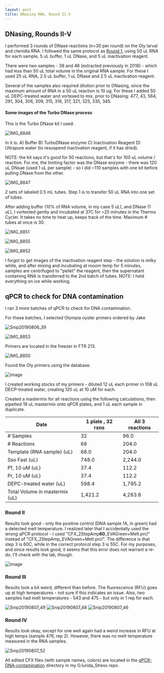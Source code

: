 ```yaml
---
layout: post
title: DNasing RNA, Round II-V
---
```


## DNasing, Rounds II-V

I performed 3 rounds of DNase reactions (n=30 per round) on the Oly larval and ctenidia RNA. I followed the same protocol as [Round 1](https://laurahspencer.github.io/LabNotebook/DNAsing-RNA-I/), using 50 uL RNA for each sample, 5 uL buffer, 1 uL DNase, and 5 uL inactivation reagent.  

There were two samples - 38 and 46 (extracted previously in 2018) - which had less than 50 uL total volume in the original RNA sample. For these I used 25 uL RNA, 2.5 uL buffer, 1 uL DNase and 2.5 uL inactivation reagent. 

Several of the samples also required dilution prior to DNasing, since the maximum amount of RNA in a 50 uL reaction is 10 ug. For these I added 50 uL DEPC-treated water and vortexed to mix, prior to DNasing:  477, 43, 564, 291, 304, 306, 309, 315, 316, 317, 321, 325, 335, 345. 

#### Some images of the Turbo DNase process 

This is the Turbo DNase kit I used. 

![IMG_8846](https://user-images.githubusercontent.com/17264765/62645654-8476e100-b901-11e9-9ce4-01f7f64efa3c.JPG)

In it is: 
  A) Buffer 
  B) TurboDNase enzyme 
  C) Inactivation Reagent 
  D) Ultrapure water (to resuspend inactivation reagent, if it has dried). 

NOTE: the kit says it's good for 50 reactions, but that's for 100 uL volume / reaction. For me, the limiting factor was the DNase enzyme - there was 120 uL DNsae (used 1 uL per sample) - so I did ~110 samples with one kit before pulling DNase from the other. 

![IMG_8847](https://user-images.githubusercontent.com/17264765/62645657-850f7780-b901-11e9-9ed8-77fea0f38a91.JPG)

2 sets of labeled 0.5 mL tubes. Step 1 is to transfer 50 uL RNA into one set of tubes.  

After adding buffer (10% of RNA volume, in my case 5 uL), and DNase (1 uL), I vortexted gently and incubated at 37C for ~25 minutes in the Thermo Cycler. It takes no time to heat up, keeps track of the time. Maximum # tubes at once is 30. 

![IMG_8851](https://user-images.githubusercontent.com/17264765/62646585-7cb83c00-b903-11e9-9940-1220a7e8dc96.JPG)

![IMG_8855](https://user-images.githubusercontent.com/17264765/62646583-7cb83c00-b903-11e9-861f-143226639a73.JPG)

![IMG_8852](https://user-images.githubusercontent.com/17264765/62646581-7c1fa580-b903-11e9-8070-f3fac6192703.JPG)

I forgot to get images of the inactivation reagent step - the solution is milky white, and after mixing and incubating at rooom temp for 5 minutes, samples are centrifuged to "pellet" the reagent, then the supernatant containing RNA is transferred to the 2nd batch of tubes.  NOTE: I held everything on ice while working. 


## qPCR to check for DNA contamination 

I ran 3 more batches of qPCR to check for DNA contamination. 

For these batches, I selected Olympia oyster primers ordered by Jake
 
![Snip20190806_39](https://user-images.githubusercontent.com/17264765/62647339-2946ed80-b905-11e9-8508-9de8a5eae2f9.png)

![IMG_8853](https://user-images.githubusercontent.com/17264765/62646576-7b870f00-b903-11e9-8ae6-08565af21b40.JPG)

Primers are located in the freezer in FTR 213.

![IMG_8850](https://user-images.githubusercontent.com/17264765/62646580-7c1fa580-b903-11e9-9e0d-035b63b16798.JPG)

Found the Oly primers using the database. 

![image](https://user-images.githubusercontent.com/17264765/62647320-1fbd8580-b905-11e9-9a94-d871b0c7ee0a.png)

I created working stocks of my primers - diluted 12 uL each primer in 108 uL DECP-treated water, creating 120 uL at 10 uM for each. 

Created a mastermix for all reactions using the following calculations, then pipetted 19 uL mastermix onto qPCR plates, and 1 uL each sample in duplicate. 

| Date                           | 1 plate , 32 rxns | All 3 reactions |
|--------------------------------|-------------------|-----------------|
| # Samples                      | 32                | 96.0            |
| # Reactions                    | 68                | 204.0           |
| Template (RNA sample) (uL)     | 68.0              | 204.0           |
| Sso Fast (uL)                  | 748.0             | 2,244.0         |
| Pf, 10 uM (uL)                 | 37.4              | 112.2           |
| Pr, 10 uM (uL)                 | 37.4              | 112.2           |
| DEPC-treated water (uL)        | 598.4             | 1,795.2         |
| Total Volume in mastermix (uL) | 1,421.2           | 4,263.6         |


### Round II  

Results look good -  only the positive control (DNA sample 1A, in green) had a detected melt temperature. I realized later that I accidentally used the wrong qPCR protocol - I used "CFX_2StepAmp**60**_EVAGreen+Melt.prcl" instead of "CFX_2StepAmp_EVAGreen+Melt.prcl". The difference is that step 3 is 60C, while in the correct protocol step 3 is 55C. For my purposes, and since results look good, it seems that this error does not warrant a re-do. I'll check with the lab, though. 

![image](https://user-images.githubusercontent.com/17264765/62648861-7b3d4280-b908-11e9-947d-543ee23da723.png)

### Round III

Results look a bit weird, different than before. The fluorescence (RFU) goes up at high temperatures - not sure if this indicates an issue.  Also, two samples had melt temperatures -  543 and 475 - but only in 1 rep for each. 

![Snip20190807_49](https://user-images.githubusercontent.com/17264765/62650582-11269c80-b90c-11e9-96c0-69cb24e79f4f.png)
![Snip20190807_48](https://user-images.githubusercontent.com/17264765/62650583-11269c80-b90c-11e9-8c5a-d994414fde37.png)
![Snip20190807_46](https://user-images.githubusercontent.com/17264765/62650585-11269c80-b90c-11e9-9035-b09af0dd2ff0.png)

### Round IV

Results look okay, except for one well again had a weird increase in RFU at high temps (sample 476, rep 2). However, there was no melt temperature measured in the RNA samples. 

![Snip20190807_52](https://user-images.githubusercontent.com/17264765/62651215-526b7c00-b90d-11e9-919b-9977b5c9ef02.png)

All edited CFX files (with sample names, colors) are located in the [qPCR-DNA-contamination](https://github.com/laurahspencer/O.lurida_Stress/tree/master/Data/RNA-DNA-Isolation/qPCR-DNA-contamination) directory in my O.lurida_Stress repo.  


